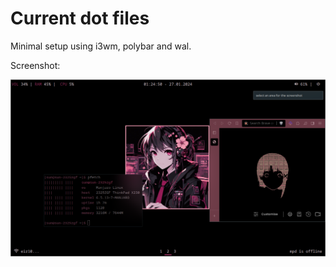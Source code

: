 # Current dot files

Minimal setup using i3wm, polybar and wal.

Screenshot:

![desktop screenshot](https://github.com/sun-zest/sunny-dots/blob/master/.desktop-hacker-screenshot.png)

